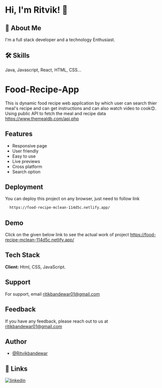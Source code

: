 # Hi, I'm Ritvik! 👋

  
## 🚀 About Me
I'm a full stack developer and a technology Enthusiast.

  
## 🛠 Skills
Java, Javascript, React, HTML, CSS...

  # Food-Recipe-App

This is dynamic food recipe web appilcation by which user can search thier meal's recipe and can get instructions and can also watch video to cook😊.
Using public API to fetch the meal and recipe data https://www.themealdb.com/api.php


## Features

- Responsive page
- User friendly
- Easy to use
- Live previews
- Cross platform
- Search option 

  
## Deployment

You can deploy this project on any browser, just need to follow link

```bash
  https://food-recipe-mclean-114d5c.netlify.app/
```

  
## Demo

Click on the given below link to see the actual work of project https://food-recipe-mclean-114d5c.netlify.app/

  
## Tech Stack

**Client:** Html, CSS, JavaScript. 


  
## Support

For support, email ritikbandewar01@gmail.com 

  
## Feedback

If you have any feedback, please reach out to us at ritikbandewar01@gmail.com

  
## Author

- [@Ritvikbandewar](https://github.com/Ritvik-star)

  
## 🔗 Links
[![linkedin](https://img.shields.io/badge/linkedin-0A66C2?style=for-the-badge&logo=linkedin&logoColor=white)](https://www.linkedin.com/in/ritvik-bandewar-188978166/)

  
